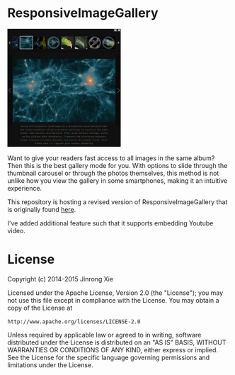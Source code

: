 # ResponsiveImageGallery

<img src="https://github.com/stonexjr/ResponsiveImageGallery/blob/master/demo.png" width="256">

Want to give your readers fast access to all images in the same album? Then this is the best gallery mode for you. With options to slide through the thumbnail carousel or through the photos themselves, this method is not unlike how you view the gallery in some smartphones, making it an intuitive experience. 

This repository is hosting a revised version of ResponsiveImageGallery that is originally found [here](http://tympanus.net/codrops/2011/09/20/responsive-image-gallery/).  

I've added additional feature such that it supports embedding Youtube video.



License
===============
Copyright (c) 2014-2015 Jinrong Xie

Licensed under the Apache License, Version 2.0 (the "License");
you may not use this file except in compliance with the License.
You may obtain a copy of the License at

    http://www.apache.org/licenses/LICENSE-2.0

Unless required by applicable law or agreed to in writing, software
distributed under the License is distributed on an "AS IS" BASIS,
WITHOUT WARRANTIES OR CONDITIONS OF ANY KIND, either express or implied.
See the License for the specific language governing permissions and
limitations under the License.
